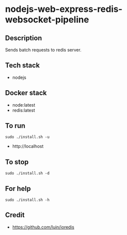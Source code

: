# nodejs-web-express-redis-websocket-pipeline

## Description
Sends batch requests to redis server.

## Tech stack
- nodejs

## Docker stack
- node:latest
- redis:latest

## To run
`sudo ./install.sh -u`
- http://localhost

## To stop
`sudo ./install.sh -d`

## For help
`sudo ./install.sh -h`

## Credit
- https://github.com/luin/ioredis

